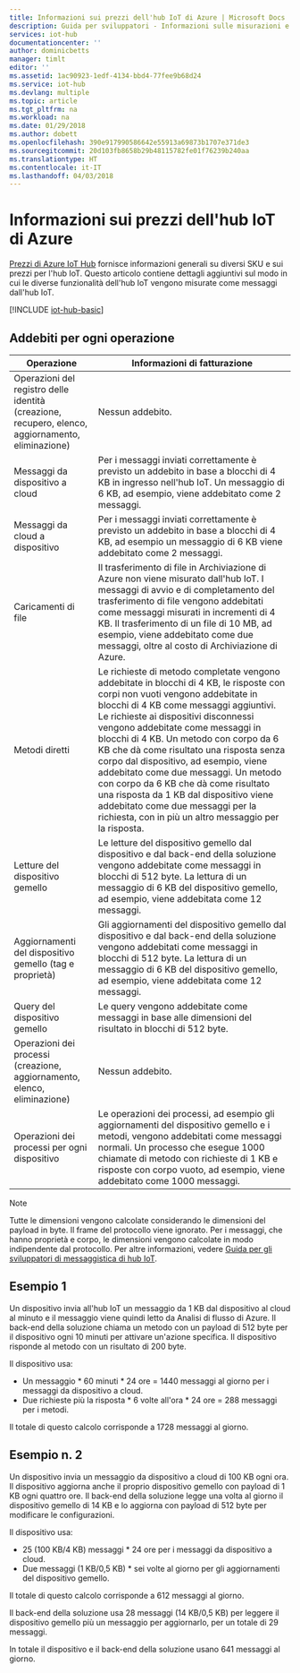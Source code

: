 ```yaml
---
title: Informazioni sui prezzi dell'hub IoT di Azure | Microsoft Docs
description: Guida per sviluppatori - Informazioni sulle misurazioni e sui prezzi nell'hub IoT ed esempi reali.
services: iot-hub
documentationcenter: ''
author: dominicbetts
manager: timlt
editor: ''
ms.assetid: 1ac90923-1edf-4134-bbd4-77fee9b68d24
ms.service: iot-hub
ms.devlang: multiple
ms.topic: article
ms.tgt_pltfrm: na
ms.workload: na
ms.date: 01/29/2018
ms.author: dobett
ms.openlocfilehash: 390e917990586642e55913a69873b1707e371de3
ms.sourcegitcommit: 20d103fb8658b29b48115782fe01f76239b240aa
ms.translationtype: HT
ms.contentlocale: it-IT
ms.lasthandoff: 04/03/2018
---
```

# <a name="azure-iot-hub-pricing-information"></a>Informazioni sui prezzi dell'hub IoT di Azure

[Prezzi di Azure IoT Hub][lnk-pricing] fornisce informazioni generali su diversi SKU e sui prezzi per l'hub IoT. Questo articolo contiene dettagli aggiuntivi sul modo in cui le diverse funzionalità dell'hub IoT vengono misurate come messaggi dall'hub IoT.

[!INCLUDE [iot-hub-basic](../../includes/iot-hub-basic-partial.md)]

## <a name="charges-per-operation"></a>Addebiti per ogni operazione

| Operazione | Informazioni di fatturazione | 
| --------- | ------------------- |
| Operazioni del registro delle identità <br/> (creazione, recupero, elenco, aggiornamento, eliminazione) | Nessun addebito. |
| Messaggi da dispositivo a cloud | Per i messaggi inviati correttamente è previsto un addebito in base a blocchi di 4 KB in ingresso nell'hub IoT. Un messaggio di 6 KB, ad esempio, viene addebitato come 2 messaggi. |
| Messaggi da cloud a dispositivo | Per i messaggi inviati correttamente è previsto un addebito in base a blocchi di 4 KB, ad esempio un messaggio di 6 KB viene addebitato come 2 messaggi. |
| Caricamenti di file | Il trasferimento di file in Archiviazione di Azure non viene misurato dall'hub IoT. I messaggi di avvio e di completamento del trasferimento di file vengono addebitati come messaggi misurati in incrementi di 4 KB. Il trasferimento di un file di 10 MB, ad esempio, viene addebitato come due messaggi, oltre al costo di Archiviazione di Azure. |
| Metodi diretti | Le richieste di metodo completate vengono addebitate in blocchi di 4 KB, le risposte con corpi non vuoti vengono addebitate in blocchi di 4 KB come messaggi aggiuntivi. Le richieste ai dispositivi disconnessi vengono addebitate come messaggi in blocchi di 4 KB. Un metodo con corpo da 6 KB che dà come risultato una risposta senza corpo dal dispositivo, ad esempio, viene addebitato come due messaggi. Un metodo con corpo da 6 KB che dà come risultato una risposta da 1 KB dal dispositivo viene addebitato come due messaggi per la richiesta, con in più un altro messaggio per la risposta. |
| Letture del dispositivo gemello | Le letture del dispositivo gemello dal dispositivo e dal back-end della soluzione vengono addebitate come messaggi in blocchi di 512 byte. La lettura di un messaggio di 6 KB del dispositivo gemello, ad esempio, viene addebitata come 12 messaggi. |
| Aggiornamenti del dispositivo gemello (tag e proprietà) | Gli aggiornamenti del dispositivo gemello dal dispositivo e dal back-end della soluzione vengono addebitati come messaggi in blocchi di 512 byte. La lettura di un messaggio di 6 KB del dispositivo gemello, ad esempio, viene addebitata come 12 messaggi. |
| Query del dispositivo gemello | Le query vengono addebitate come messaggi in base alle dimensioni del risultato in blocchi di 512 byte. |
| Operazioni dei processi <br/> (creazione, aggiornamento, elenco, eliminazione) | Nessun addebito. |
| Operazioni dei processi per ogni dispositivo | Le operazioni dei processi, ad esempio gli aggiornamenti del dispositivo gemello e i metodi, vengono addebitati come messaggi normali. Un processo che esegue 1000 chiamate di metodo con richieste di 1 KB e risposte con corpo vuoto, ad esempio, viene addebitato come 1000 messaggi. |

> [!NOTE]
> Tutte le dimensioni vengono calcolate considerando le dimensioni del payload in byte. Il frame del protocollo viene ignorato. Per i messaggi, che hanno proprietà e corpo, le dimensioni vengono calcolate in modo indipendente dal protocollo. Per altre informazioni, vedere [Guida per gli sviluppatori di messaggistica di hub IoT][lnk-message-size].

## <a name="example-1"></a>Esempio 1

Un dispositivo invia all'hub IoT un messaggio da 1 KB dal dispositivo al cloud al minuto e il messaggio viene quindi letto da Analisi di flusso di Azure. Il back-end della soluzione chiama un metodo con un payload di 512 byte per il dispositivo ogni 10 minuti per attivare un'azione specifica. Il dispositivo risponde al metodo con un risultato di 200 byte.

Il dispositivo usa:

* Un messaggio * 60 minuti * 24 ore = 1440 messaggi al giorno per i messaggi da dispositivo a cloud.
* Due richieste più la risposta * 6 volte all'ora * 24 ore = 288 messaggi per i metodi.

Il totale di questo calcolo corrisponde a 1728 messaggi al giorno.

## <a name="example-2"></a>Esempio n. 2

Un dispositivo invia un messaggio da dispositivo a cloud di 100 KB ogni ora. Il dispositivo aggiorna anche il proprio dispositivo gemello con payload di 1 KB ogni quattro ore. Il back-end della soluzione legge una volta al giorno il dispositivo gemello di 14 KB e lo aggiorna con payload di 512 byte per modificare le configurazioni.

Il dispositivo usa:

* 25 (100 KB/4 KB) messaggi * 24 ore per i messaggi da dispositivo a cloud.
* Due messaggi (1 KB/0,5 KB) * sei volte al giorno per gli aggiornamenti del dispositivo gemello.

Il totale di questo calcolo corrisponde a 612 messaggi al giorno.

Il back-end della soluzione usa 28 messaggi (14 KB/0,5 KB) per leggere il dispositivo gemello più un messaggio per aggiornarlo, per un totale di 29 messaggi.

In totale il dispositivo e il back-end della soluzione usano 641 messaggi al giorno.


[lnk-pricing]: https://azure.microsoft.com/pricing/details/iot-hub
[lnk-message-size]: iot-hub-devguide-messages-construct.md
